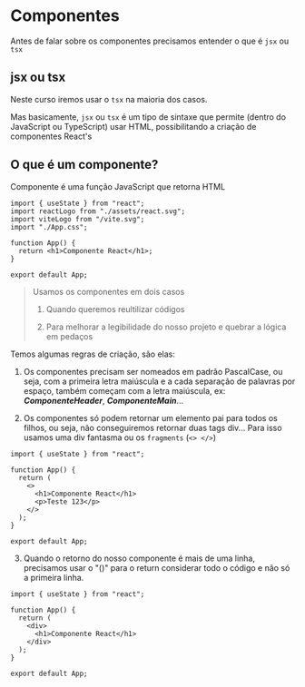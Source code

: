 # **Componentes**

Antes de falar sobre os componentes precisamos entender o que é `jsx` ou `tsx`

## jsx ou tsx

Neste curso iremos usar o `tsx` na maioria dos casos.

Mas basicamente, `jsx` ou `tsx` é um tipo de sintaxe que permite (dentro do JavaScript ou TypeScript) usar HTML, possibilitando a criação de componentes React's

## O que é um componente?

Componente é uma função JavaScript que retorna HTML

```tsx
import { useState } from "react";
import reactLogo from "./assets/react.svg";
import viteLogo from "/vite.svg";
import "./App.css";

function App() {
  return <h1>Componente React</h1>;
}

export default App;
```

> Usamos os componentes em dois casos
>
> 1. Quando queremos reultilizar códigos
>
> 2. Para melhorar a legibilidade do nosso projeto e quebrar a lógica em pedaços

Temos algumas regras de criação, são elas:

1. Os componentes precisam ser nomeados em padrão PascalCase, ou seja, com a primeira letra maiúscula e a cada separação de palavras por espaço, também começam com a letra maiúscula, ex: **_ComponenteHeader_**, **_ComponenteMain_**...

2. Os componentes só podem retornar um elemento pai para todos os filhos, ou seja, não conseguiremos retornar duas tags div... Para isso usamos uma div fantasma ou os `fragments` (`<> </>`)

```tsx
import { useState } from "react";

function App() {
  return (
    <>
      <h1>Componente React</h1>
      <p>Teste 123</p>
    </>
  );
}

export default App;
```

3. Quando o retorno do nosso componente é mais de uma linha, precisamos usar o "()" para o return considerar todo o código e não só a primeira linha.

```tsx
import { useState } from "react";

function App() {
  return (
    <div>
      <h1>Componente React</h1>
    </div>
  );
}

export default App;
```
